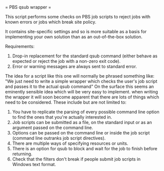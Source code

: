 = PBS qsub wrapper =

This script performs some checks on PBS job scripts to reject jobs with known errors or jobs which break site policy.

It contains site-specific settings and so is more suitable as a basis for implementing your own solution than as an out-of-the-box solution.

Requirements:
1. Drop-in replacement for the standard qsub command (either behave as expected or reject the job with a non-zero exit code).
2. Error or warning messages are always sent to standard error.

The idea for a script like this one will normally be phrased something like:
 "We just need to write a simple wrapper which checks the user's job script and passes it to the actual qsub command"
On the surface this seems an eminently sensible idea which will be very easy to implement.
when writing the wrapper it will soon become apparent that there are lots of things which need to be considered.
These include but are not limited to:
1. You have to replicate the parsing of every possible command line option to find the ones that you're actually interested in.
2. Job scripts can be submitted as a file, on the standard input or as an argument passed on the command line.
3. Options can be passed on the command line or inside the job script (command line outranks job script directives).
4. There are multiple ways of specifying resources or units.
5. There is an option for qsub to block and wait for the job to finish before returning.
6. Check that the filters don't break if people submit job scripts in Windows text format.
